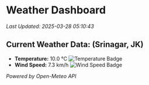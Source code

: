 
# Weather Dashboard

_Last Updated: 2025-03-28 05:10:43_

## Current Weather Data: (Srinagar, JK)
- **Temperature:** 10.0 °C ![Temperature Badge](https://img.shields.io/badge/Temperature-Low%20Temp-blue)
- **Wind Speed:** 7.3 km/h ![Wind Speed Badge](https://img.shields.io/badge/Wind%20Speed-Light%20Wind-blue)

*Powered by Open-Meteo API*

